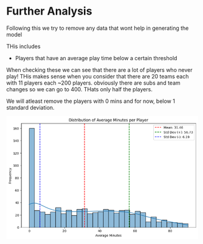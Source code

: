# Further Analysis

Following this we try to remove any data that wont help in generating the model

THis includes
* Players that have an average play time below a certain threshold

When checking these we can see that there are a lot of players who never play! THis makes sense when you consider that there are 20 teams each with 11 players each ~200 players. obviously there are subs and team changes so we can go to 400. THats only half the players.

We will atleast remove the players with 0 mins and for now, below 1 standard deviation.

![Example Image](../resources/av_mins_per_player.png)